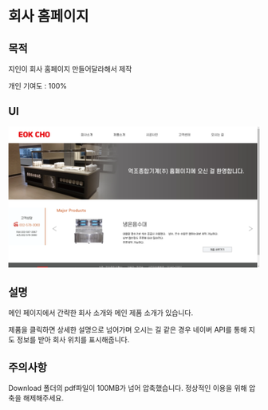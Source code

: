 # 회사 홈페이지

## 목적

지인이 회사 홈페이지 만들어달라해서 제작

개인 기여도 : 100%

## UI
![ECGM](https://github.com/seungwoo505/ECGM-Project/blob/main/mainScreen.png)

## 설명

메인 페이지에서 간략한 회사 소개와 메인 제품 소개가 있습니다.

제품을 클릭하면 상세한 설명으로 넘어가며 오시는 길 같은 경우 네이버 API를 통해 지도 정보를 받아 회사 위치를 표시해줍니다.

## 주의사항

Download 폴더의 pdf파일이 100MB가 넘어 압축했습니다. 정상적인 이용을 위해 압축을 해제해주세요.
